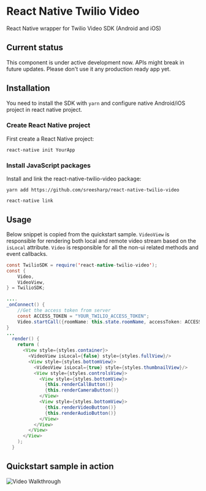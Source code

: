 
# React Native Twilio Video

React Native wrapper for Twilio Video SDK (Android and iOS)

## Current status
This component is under active development now. APIs might break in future updates. Please don't use it any production ready app yet.

## Installation
You need to install the SDK with `yarn` and configure native Android/iOS project in react native project.

### Create React Native project
First create a React Native project:

`react-native init YourApp`

### Install JavaScript packages
Install and link the react-native-twilio-video package:

`yarn add https://github.com/sreesharp/react-native-twilio-video`

`react-native link`

## Usage
Below snippet is copied from the quickstart sample. `VideoView` is responsible for rendering both local and remote video stream based on the `isLocal` attribute. `Video` is responsible for all the non-ui related methods and event callbacks.
```java
const TwilioSDK = require('react-native-twilio-video');
const {
    Video,
    VideoView,
} = TwilioSDK;

....
_onConnect() {
    //Get the access token from server
    const ACCESS_TOKEN = "YOUR_TWILIO_ACCESS_TOKEN";
    Video.startCall({roomName: this.state.roomName, accessToken: ACCESS_TOKEN});
}
...
  render() {
    return (
      <View style={styles.container}>
        <VideoView isLocal={false} style={styles.fullView}/>
        <View style={styles.bottomView}>
          <VideoView isLocal={true} style={styles.thumbnailView}/>
          <View style={styles.controlsView}>
            <View style={styles.bottomView}>
              {this.renderCallButton()}
              {this.renderCameraButton()}
            </View>
            <View style={styles.bottomView}>
              {this.renderVideoButton()}
              {this.renderAudioButton()}
            </View>
          </View>
        </View>
      </View>
    );
  }

```
## Quickstart sample in action
![Video Walkthrough](quickstart.gif)